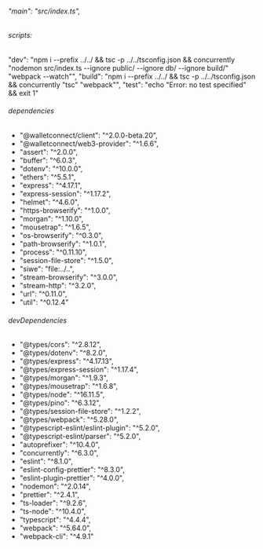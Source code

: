 ###### "main": "src/index.ts",

###### scripts:

"dev": "npm i --prefix ../../ && tsc -p ../../tsconfig.json && concurrently \"nodemon src/index.ts --ignore public/ --ignore db/ --ignore build/\" \"webpack --watch\"",
"build": "npm i --prefix ../../ && tsc -p ../../tsconfig.json && concurrently \"tsc\" \"webpack\"",
"test": "echo \"Error: no test specified\" && exit 1"

###### dependencies

- "@walletconnect/client": "^2.0.0-beta.20",
- "@walletconnect/web3-provider": "^1.6.6",
- "assert": "^2.0.0",
- "buffer": "^6.0.3",
- "dotenv": "^10.0.0",
- "ethers": "^5.5.1",
- "express": "^4.17.1",
- "express-session": "^1.17.2",
- "helmet": "^4.6.0",
- "https-browserify": "^1.0.0",
- "morgan": "^1.10.0",
- "mousetrap": "^1.6.5",
- "os-browserify": "^0.3.0",
- "path-browserify": "^1.0.1",
- "process": "^0.11.10",
- "session-file-store": "^1.5.0",
- "siwe": "file:../..",
- "stream-browserify": "^3.0.0",
- "stream-http": "^3.2.0",
- "url": "^0.11.0",
- "util": "^0.12.4"

###### devDependencies

- "@types/cors": "^2.8.12",
- "@types/dotenv": "^8.2.0",
- "@types/express": "^4.17.13",
- "@types/express-session": "^1.17.4",
- "@types/morgan": "^1.9.3",
- "@types/mousetrap": "^1.6.8",
- "@types/node": "^16.11.5",
- "@types/pino": "^6.3.12",
- "@types/session-file-store": "^1.2.2",
- "@types/webpack": "^5.28.0",
- "@typescript-eslint/eslint-plugin": "^5.2.0",
- "@typescript-eslint/parser": "^5.2.0",
- "autoprefixer": "^10.4.0",
- "concurrently": "^6.3.0",
- "eslint": "^8.1.0",
- "eslint-config-prettier": "^8.3.0",
- "eslint-plugin-prettier": "^4.0.0",
- "nodemon": "^2.0.14",
- "prettier": "^2.4.1",
- "ts-loader": "^9.2.6",
- "ts-node": "^10.4.0",
- "typescript": "^4.4.4",
- "webpack": "^5.64.0",
- "webpack-cli": "^4.9.1"
